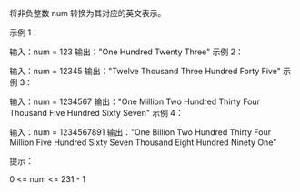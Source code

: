 将非负整数 num 转换为其对应的英文表示。



示例 1：

输入：num = 123
输出："One Hundred Twenty Three"
示例 2：

输入：num = 12345
输出："Twelve Thousand Three Hundred Forty Five"
示例 3：

输入：num = 1234567
输出："One Million Two Hundred Thirty Four Thousand Five Hundred Sixty Seven"
示例 4：

输入：num = 1234567891
输出："One Billion Two Hundred Thirty Four Million Five Hundred Sixty Seven Thousand Eight Hundred Ninety One"


提示：

0 <= num <= 231 - 1
